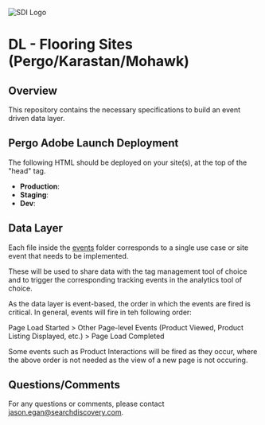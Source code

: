 ![SDI Logo](https://www.searchdiscovery.com/wp-content/uploads/2017/03/SDI-Black.svg)

# DL - Flooring Sites (Pergo/Karastan/Mohawk)

## Overview
This repository contains the necessary specifications to build an event driven data layer.

## Pergo Adobe Launch Deployment
The following HTML should be deployed on your site(s), at the top of the "head" tag.
- **Production**: <script src="//assets.adobedtm.com/13496781d41f/b9bd22ab52ce/launch-f98e549ff183.min.js" async></script>
- **Staging**: <script src="//assets.adobedtm.com/13496781d41f/b9bd22ab52ce/launch-676fe9c5232d-staging.min.js" async></script>
- **Dev**:<script src="//assets.adobedtm.com/13496781d41f/b9bd22ab52ce/launch-96184724ee09-development.min.js" async></script>

## Data Layer
Each file inside the [events](/events/) folder corresponds to a single use case or site event that needs to be implemented.

These will be used to share data with the tag management tool of choice and to trigger the corresponding tracking events in the analytics tool of choice.

As the data layer is event-based, the order in which the events are fired is critical. In general, events will fire in teh following order:

Page Load Started > Other Page-level Events (Product Viewed, Product Listing Displayed, etc.) > Page Load Completed

Some events such as Product Interactions will be fired as they occur, where the above order is not needed as the view of a new page is not occuring.


## Questions/Comments
For any questions or comments, please contact jason.egan@searchdiscovery.com.

